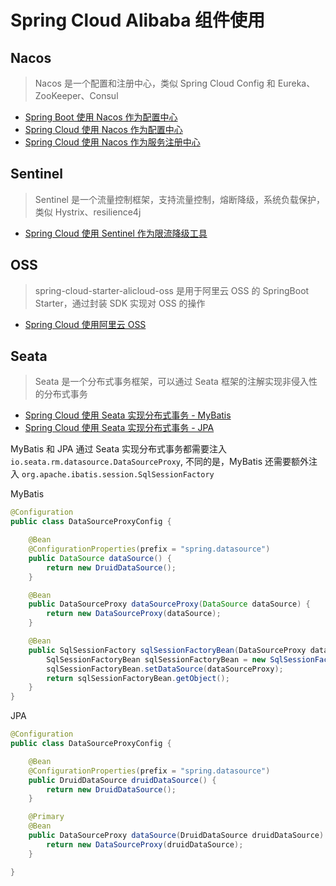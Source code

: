 # Spring Cloud Alibaba 组件使用

## Nacos

> Nacos 是一个配置和注册中心，类似 Spring Cloud Config 和 Eureka、ZooKeeper、Consul

- [Spring Boot 使用 Nacos 作为配置中心](./boot-config/README.md)
- [Spring Cloud 使用 Nacos 作为配置中心](./cloud-config/README.md)
- [Spring Cloud 使用 Nacos 作为服务注册中心](./cloud-discovery/README.md)

## Sentinel 

> Sentinel 是一个流量控制框架，支持流量控制，熔断降级，系统负载保护，类似 Hystrix、resilience4j

- [Spring Cloud 使用 Sentinel 作为限流降级工具](./sentinel-nacos-config/README.md)

## OSS 

> spring-cloud-starter-alicloud-oss 是用于阿里云 OSS 的 SpringBoot Starter，通过封装 SDK 实现对 OSS 的操作

- [Spring Cloud 使用阿里云 OSS](./cloud-oss/README.md)

## Seata 

> Seata 是一个分布式事务框架，可以通过 Seata 框架的注解实现非侵入性的分布式事务

- [Spring Cloud 使用 Seata 实现分布式事务 - MyBatis](./cloud-seata/README.md)
- [Spring Cloud 使用 Seata 实现分布式事务 - JPA](./cloud-seata-jpa/README.md)

MyBatis 和 JPA 通过 Seata 实现分布式事务都需要注入 `io.seata.rm.datasource.DataSourceProxy`, 不同的是，MyBatis 还需要额外注入 `org.apache.ibatis.session.SqlSessionFactory`

MyBatis

```java
@Configuration
public class DataSourceProxyConfig {

    @Bean
    @ConfigurationProperties(prefix = "spring.datasource")
    public DataSource dataSource() {
        return new DruidDataSource();
    }

    @Bean
    public DataSourceProxy dataSourceProxy(DataSource dataSource) {
        return new DataSourceProxy(dataSource);
    }

    @Bean
    public SqlSessionFactory sqlSessionFactoryBean(DataSourceProxy dataSourceProxy) throws Exception {
        SqlSessionFactoryBean sqlSessionFactoryBean = new SqlSessionFactoryBean();
        sqlSessionFactoryBean.setDataSource(dataSourceProxy);
        return sqlSessionFactoryBean.getObject();
    }
}
```

JPA 

```java
@Configuration
public class DataSourceProxyConfig {

    @Bean
    @ConfigurationProperties(prefix = "spring.datasource")
    public DruidDataSource druidDataSource() {
        return new DruidDataSource();
    }

    @Primary
    @Bean
    public DataSourceProxy dataSource(DruidDataSource druidDataSource) {
        return new DataSourceProxy(druidDataSource);
    }

}
```